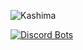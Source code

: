 ![Kashima](https://preview.ibb.co/gCHNzH/Kashima_Kantai_Collection_full_1974001.jpg")

[![Discord Bots](https://discordbots.org/api/widget/424137718961012737.svg)](https://discordbots.org/bot/424137718961012737)

